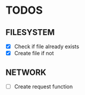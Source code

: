 # TODOS #

## FILESYSTEM

- [x] Check if file already exists
- [x] Create file if not

## NETWORK

- [ ] Create request function
